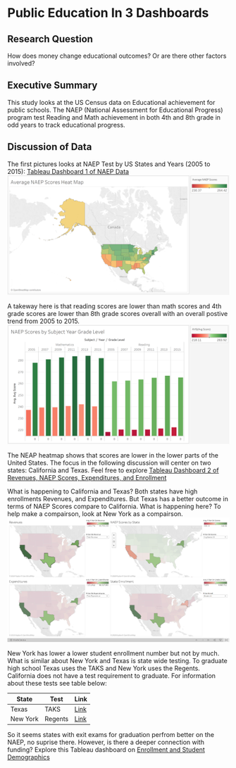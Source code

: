 # Public Education In 3 Dashboards #

## Research Question ##
How does money change educational outcomes? Or are there other factors involved?

## Executive Summary ##
This study looks at the US Census data on Educational achievement for public schools. The NAEP (National Assessment for Educational Progress) program test Reading and Math achievement in both 4th and 8th grade in odd years to track educational progress. 

## Discussion of Data ##
The first pictures looks at NAEP Test by US States and Years (2005 to 2015): [Tableau Dashboard 1 of NAEP Data](https://public.tableau.com/profile/david2973#!/vizhome/NAEPScores2005to2015/NAEPScores?publish=yes)
![NAEP Scores](https://github.com/yuchild/Public_Education_In_3_Dashboards/blob/master/Pics/naep_scores.png)

A takeway here is that reading scores are lower than math scores and 4th grade scores are lower than 8th grade scores overall with an overall postive trend from 2005 to 2015.
![NAEP Scores by Subject Year Grade Level](https://github.com/yuchild/Public_Education_In_3_Dashboards/blob/master/Pics/naep_scores_subject_year_grade_level.png)

The NEAP heatmap shows that scores are lower in the lower parts of the United States. The focus in the following discussion will center on two states: California and Texas. Feel free to explore [Tableau Dashboard 2 of Revenues, NAEP Scores, Expenditures, and Enrollment](https://public.tableau.com/profile/david2973#!/vizhome/EnrollmentScoresRevenuesExpenditures/RevenueScoresExpenditureandEnrollment?publish=yes)

What is happening to California and Texas? Both states have high enrollments Revenues, and Expenditures. But Texas has a better outcome in terms of NAEP Scores compare to California. What is happening here? To help make a compairson, look at New York as a compairson. 
![California, Texas, and New York Compairson:](https://github.com/yuchild/Public_Education_In_3_Dashboards/blob/master/Pics/rev_NAEP_exp_enroll.png)

New York has lower a lower student enrollment number but not by much. What is similar about New York and Texas is state wide testing. To graduate high school Texas uses the TAKS and New York uses the Regents. California does not have a test requirement to graduate. For information about these tests see table below:

|State|Test|Link|
|---|---|---|
|Texas|TAKS|[Link](https://en.wikipedia.org/wiki/State_of_Texas_Assessments_of_Academic_Readiness)|
|New York|Regents|[Link](https://en.wikipedia.org/wiki/Regents_Examinations)|

So it seems states with exit exams for graduation perfrom better on the NAEP, no suprise there. However, is there a deeper connection with funding? Explore this Tableau dashboard on [Enrollment and Student Demographics](https://public.tableau.com/profile/david2973#!/vizhome/StudentDemographicsbyState/EnrollmentandStudentDemographics?publish=yes)





